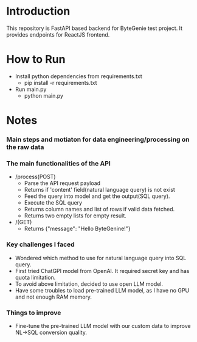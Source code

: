 # Introduction
This repository is FastAPI based backend for ByteGenie test project. It provides endpoints for ReactJS frontend.



# How to Run
- Install python dependencies from requirements.txt
  - pip install -r requirements.txt
- Run main.py
  - python main.py

# Notes
### Main steps and motiaton for data engineering/processing on the raw data 


### The main functionalities of the API
- /process(POST) 
    - Parse the API request payload
    - Returns if 'content' field(natural language query) is not exist
    - Feed the query into model and get the output(SQL query).
    - Execute the SQL query
    - Returns column names and list of rows if valid data fetched.
    - Returns two empty lists for empty result.
- /(GET)
    - Returns {"message": "Hello ByteGenine!"}
### Key challenges I faced
- Wondered which method to use for natural language query into SQL query.
- First tried ChatGPI model from OpenAI. It required secret key and has quota limitation.
- To avoid above limitation, decided to use open LLM model.
- Have some troubles to load pre-trained LLM model, as I have no GPU and not enough RAM memory.

### Things to improve
- Fine-tune the pre-trained LLM model with our custom data to improve NL->SQL conversion quality.